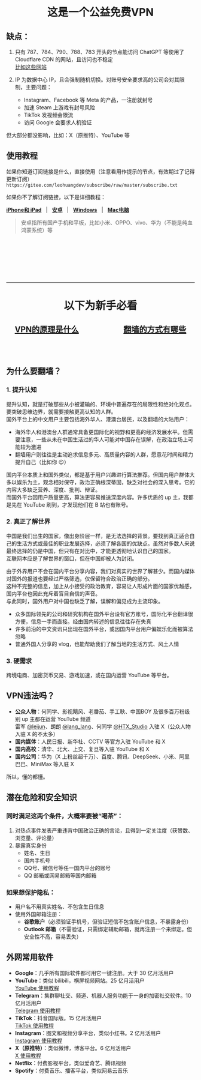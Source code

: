 <div align="center">

# 这是一个公益免费VPN

</div>

## 缺点：
1. 只有 787、784、790、788、783 开头的节点能访问 ChatGPT 等使用了 Cloudflare CDN 的网站，且访问也不稳定  
   [比如这些网站](./assets/cloudflareCDN.md)

2. IP 为数据中心 IP，且会强制随机切换。对账号安全要求高的公司会对其限制，主要问题：  
   - Instagram、Facebook 等 Meta 的产品，一注册就封号  
   - 加速 Steam 上游戏有封号风险  
   - TikTok 发视频会限流  
   - 访问 Google 会要求人机验证  

但大部分都没影响，比如：X（原推特）、YouTube 等

## 使用教程

如果你知道订阅链接是什么，直接使用（注意看用作提示的节点，有效期过了记得更新订阅）  
`https://gitee.com/leohuangdev/subscribe/raw/master/subscribe.txt`

如果你不了解订阅链接，以下是详细教程：  

**[iPhone和 iPad](./ios.md)**&nbsp;&nbsp;&nbsp;|&nbsp;&nbsp;&nbsp;**[安卓](./android.md)**&nbsp;&nbsp;&nbsp;|&nbsp;&nbsp;&nbsp;**[Windows](./windows.md)**&nbsp;&nbsp;&nbsp;|&nbsp;&nbsp;&nbsp;**[Mac电脑](./mac.md)**

> 安卓指所有国产手机和平板，比如小米、OPPO、vivo、华为（不能是纯血鸿蒙系统）等

<br><br> 
<br><br> 
<br><br> 

---

<div align="center">

# 以下为新手必看</span>

</div>

<div align="center">

## **[VPN的原理是什么](./assets/theory.md)**&nbsp;&nbsp;&nbsp;&nbsp;&nbsp;&nbsp;&nbsp;&nbsp;&nbsp;&nbsp;&nbsp;&nbsp;&nbsp;&nbsp;&nbsp;&nbsp;&nbsp;&nbsp;&nbsp;&nbsp;&nbsp;&nbsp;&nbsp;&nbsp;**[翻墙的方式有哪些](./assets/VPN.md)**  

</div>

<br><br>  

## 为什么要翻墙？

### 1. 提升认知

提升认知，就是打破那些从小被灌输的、环境中普遍存在的局限性和绝对化观点。要突破思维边界，就需要接触更高认知的人群。  
国外平台上的中文用户主要包括海外华人、港澳台居民，以及翻墙的大陆用户：

- 海外华人和港澳台人群通常具备更国际化的视野和更高的经济发展水平。但需要注意，一些从未在中国生活过的华人可能对中国存在误解，在政治立场上可能较为激进  
- 翻墙用户则往往是主动追求信息多元、高质量内容的人群，愿意花时间和精力提升自己（比如你 😉）

国内平台本质上和国外类似，都是基于用户兴趣进行算法推荐。但国内用户群体大多以娱乐为主，观念相对保守，政治正确根深蒂固，缺乏对社会的深入思考。它的内容大多缺乏营养、深度、批判、辩证。  
而国外平台因用户质量更高，算法更容易推送深度内容。许多优质的 up 主，我都是先在 YouTube 刷到，才发现他们在 B 站也有账号。

### 2. 真正了解世界

中国是我们出生的国家，像出身阶层一样，是无法选择的背景。要找到真正适合自己的生活方式或最佳的职业发展选择，必须了解各国的优缺点。虽然对多数人来说最终选择的仍是中国，但只有在对比中，才能更透彻地认识自己的国家。  
互联网本应是了解世界的窗口，但在中国却被人为封闭。

由于外界用户不会在国内平台分享内容，我们对真实的世界了解甚少。而国内媒体对国外的报道也要经过严格筛选，仅保留符合政治正确的部分。  
这种不完整的信息，加上从小接受的政治教育，容易让人形成片面的国家优越感，国内平台也因此充斥着盲目自信的声音。  
与此同时，国外用户对中国也缺乏了解，误解和偏见成为主流印象。

- 众多国际领先的公司和研究机构在国外平台设有官方账号，国际化平台翻译很方便，信息一手而直接。经由国内转述的信息往往存在失真  
- 许多前沿的中文资讯只出现在国外平台，或因国内平台用户偏娱乐化而被算法忽略  
- 普通外国人分享的 vlog，也能帮助我们了解当地的生活方式、风土人情

### 3. 硬需求

跨境电商、加密货币交易、游戏加速，或在国内运营 YouTube 等平台。

## VPN违法吗？

- **公众人物**：何同学、影视飓风、老番茄、手工耿、中国BOY 及很多百万粉级别 up 主都在运营 YouTube 频道  
  雷军 [@leijun](https://x.com/leijun)、朗朗 [@lang_lang](https://x.com/lang_lang)、何同学 [@HTX_Studio](https://x.com/HTX_Studio) 入驻 X（公众人物入驻 X 的不太多）  
- **国内媒体**：人民日报、新华社、CCTV 等官方入驻 YouTube 和 X  
- **国内高校**：清华、北大、上交、复旦等入驻 YouTube 和 X  
- **国内公司**：华为（X 上粉丝超千万）、百度、腾讯、DeepSeek、小米、阿里巴巴、MiniMax 等入驻 X

所以，懂的都懂。

## 潜在危险和安全知识

### 同时满足这两个条件，大概率要被“喝茶”：
1. 对热点事件发表严重违背中国政治正确的言论，且得到一定关注度（获赞数、浏览量、评论量）  
2. 暴露真实身份  
   - 姓名、生日  
   - 国内手机号  
   - QQ号、微信号等任一国内平台的账号  
   - QQ 邮箱或网易邮箱等国内邮箱  

### 如果想保护隐私：
- 用户名不用真实姓名、不包含生日信息  
- 使用外国邮箱注册：  
  - **谷歌账户**（必须验证手机号，但验证短信不包含账户信息，不暴露身份）  
  - **Outlook 邮箱**（不需验证，只需绑定辅助邮箱，就再注册一个来绑定。但安全性不高，容易丢失）  

## 外网常用软件

- **Google**：几乎所有国际软件都可用它一键注册。大于 30 亿月活用户  
- **YouTube**：类似 bilibili，横屏视频网站。25 亿月活用户  
  [YouTube 使用教程](https://www.youtube.com/watch?v=WSPI21gUpCs)  
- **Telegram**：集群聊社交、频道、机器人服务功能于一身的加密社交软件。10 亿月活用户  
  [Telegram 使用教程](https://www.youtube.com/watch?v=84UHgvfCcec)  
- **TikTok**：抖音国际版。15 亿月活用户  
  [TikTok 使用教程](https://www.youtube.com/watch?v=p0v08l2B5Q0)  
- **Instagram**：图文和视频分享平台，类似小红书。2 亿月活用户  
  [Instagram 使用教程](https://www.youtube.com/watch?v=id9ngLsQorA)  
- **X（原推特）**：类似微博，博客平台。6 亿月活用户  
  [X 使用教程](https://www.youtube.com/watch?v=NZjXp-KQOY8)  
- **Netflix**：付费影视平台，类似爱奇艺、腾讯视频  
- **Spotify**：付费音乐、播客平台，类似网易云音乐  
